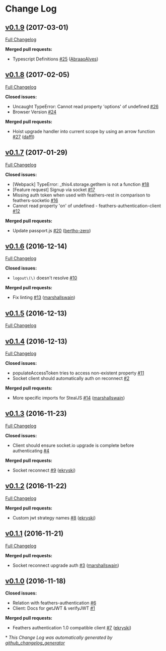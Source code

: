 # Change Log

## [v0.1.9](https://github.com/feathersjs/feathers-authentication-client/tree/v0.1.9) (2017-03-01)
[Full Changelog](https://github.com/feathersjs/feathers-authentication-client/compare/v0.1.8...v0.1.9)

**Merged pull requests:**

- Typescript Definitions [\#25](https://github.com/feathersjs/feathers-authentication-client/pull/25) ([AbraaoAlves](https://github.com/AbraaoAlves))

## [v0.1.8](https://github.com/feathersjs/feathers-authentication-client/tree/v0.1.8) (2017-02-05)
[Full Changelog](https://github.com/feathersjs/feathers-authentication-client/compare/v0.1.7...v0.1.8)

**Closed issues:**

- Uncaught TypeError: Cannot read property 'options' of undefined [\#26](https://github.com/feathersjs/feathers-authentication-client/issues/26)
- Browser Version [\#24](https://github.com/feathersjs/feathers-authentication-client/issues/24)

**Merged pull requests:**

- Hoist upgrade handler into current scope by using an arrow function [\#27](https://github.com/feathersjs/feathers-authentication-client/pull/27) ([daffl](https://github.com/daffl))

## [v0.1.7](https://github.com/feathersjs/feathers-authentication-client/tree/v0.1.7) (2017-01-29)
[Full Changelog](https://github.com/feathersjs/feathers-authentication-client/compare/v0.1.6...v0.1.7)

**Closed issues:**

- \[Webpack\] TypeError: \_this4.storage.getItem is not a function [\#18](https://github.com/feathersjs/feathers-authentication-client/issues/18)
- \[Feature request\] Signup via socket [\#17](https://github.com/feathersjs/feathers-authentication-client/issues/17)
- Missing auth token when used with feathers-rest in comparison to feathers-socketio [\#16](https://github.com/feathersjs/feathers-authentication-client/issues/16)
- Cannot read property 'on' of undefined - feathers-authentication-client [\#12](https://github.com/feathersjs/feathers-authentication-client/issues/12)

**Merged pull requests:**

- Update passport.js [\#20](https://github.com/feathersjs/feathers-authentication-client/pull/20) ([bertho-zero](https://github.com/bertho-zero))

## [v0.1.6](https://github.com/feathersjs/feathers-authentication-client/tree/v0.1.6) (2016-12-14)
[Full Changelog](https://github.com/feathersjs/feathers-authentication-client/compare/v0.1.5...v0.1.6)

**Closed issues:**

- `logout\(\)` doesn't resolve [\#10](https://github.com/feathersjs/feathers-authentication-client/issues/10)

**Merged pull requests:**

- Fix linting [\#13](https://github.com/feathersjs/feathers-authentication-client/pull/13) ([marshallswain](https://github.com/marshallswain))

## [v0.1.5](https://github.com/feathersjs/feathers-authentication-client/tree/v0.1.5) (2016-12-13)
[Full Changelog](https://github.com/feathersjs/feathers-authentication-client/compare/v0.1.4...v0.1.5)

## [v0.1.4](https://github.com/feathersjs/feathers-authentication-client/tree/v0.1.4) (2016-12-13)
[Full Changelog](https://github.com/feathersjs/feathers-authentication-client/compare/v0.1.3...v0.1.4)

**Closed issues:**

- populateAccessToken tries to access non-existent property [\#11](https://github.com/feathersjs/feathers-authentication-client/issues/11)
- Socket client should automatically auth on reconnect [\#2](https://github.com/feathersjs/feathers-authentication-client/issues/2)

**Merged pull requests:**

- More specific imports for StealJS [\#14](https://github.com/feathersjs/feathers-authentication-client/pull/14) ([marshallswain](https://github.com/marshallswain))

## [v0.1.3](https://github.com/feathersjs/feathers-authentication-client/tree/v0.1.3) (2016-11-23)
[Full Changelog](https://github.com/feathersjs/feathers-authentication-client/compare/v0.1.2...v0.1.3)

**Closed issues:**

- Client should ensure socket.io upgrade is complete before authenticating [\#4](https://github.com/feathersjs/feathers-authentication-client/issues/4)

**Merged pull requests:**

- Socket reconnect [\#9](https://github.com/feathersjs/feathers-authentication-client/pull/9) ([ekryski](https://github.com/ekryski))

## [v0.1.2](https://github.com/feathersjs/feathers-authentication-client/tree/v0.1.2) (2016-11-22)
[Full Changelog](https://github.com/feathersjs/feathers-authentication-client/compare/v0.1.1...v0.1.2)

**Merged pull requests:**

- Custom jwt strategy names [\#8](https://github.com/feathersjs/feathers-authentication-client/pull/8) ([ekryski](https://github.com/ekryski))

## [v0.1.1](https://github.com/feathersjs/feathers-authentication-client/tree/v0.1.1) (2016-11-21)
[Full Changelog](https://github.com/feathersjs/feathers-authentication-client/compare/v0.1.0...v0.1.1)

**Merged pull requests:**

- Socket reconnect upgrade auth [\#3](https://github.com/feathersjs/feathers-authentication-client/pull/3) ([marshallswain](https://github.com/marshallswain))

## [v0.1.0](https://github.com/feathersjs/feathers-authentication-client/tree/v0.1.0) (2016-11-18)
**Closed issues:**

- Relation with feathers-authentication [\#6](https://github.com/feathersjs/feathers-authentication-client/issues/6)
- Client: Docs for getJWT & verifyJWT [\#1](https://github.com/feathersjs/feathers-authentication-client/issues/1)

**Merged pull requests:**

- Feathers authentication 1.0 compatible client [\#7](https://github.com/feathersjs/feathers-authentication-client/pull/7) ([ekryski](https://github.com/ekryski))



\* *This Change Log was automatically generated by [github_changelog_generator](https://github.com/skywinder/Github-Changelog-Generator)*